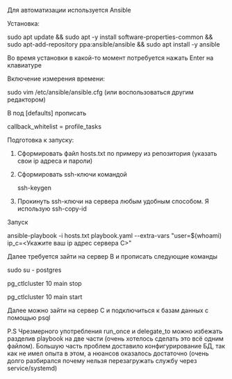 Для автоматизации используется Ansible

Установка:


sudo apt update && sudo apt -y install software-properties-common && sudo apt-add-repository ppa:ansible/ansible && sudo apt install -y ansible


Во время установки в какой-то момент потребуется нажать Enter на клавиатуре

Включение измерения времени:


 sudo vim /etc/ansible/ansible.cfg        (или воспользоваться другим редактором)
 

В под [defaults] прописать


callback_whitelist = profile_tasks


Подготовка к запуску:

1) Сформировать файл hosts.txt по примеру из репозитория (указать свои ip адреса и пароли)
2) Сформировать ssh-ключи командой 

   ssh-keygen

4) Прокинуть ssh-ключи на сервера любым удобным способом. Я использую ssh-copy-id 

Запуск

 ansible-playbook -i hosts.txt playbook.yaml --extra-vars "user=$(whoami) ip_c=<Укажите ваш ip адрес сервера С>"
 
 Далее требуется зайти на сервер В и прописать следующие команды
 
sudo su - postgres

pg_ctlcluster 10 main stop

pg_ctlcluster 10 main start


Далее можно зайти на сервер С и подключиться к базам данных с помощью psql

P.S Чрезмерного употребления run_once и delegate_to можно избежать разделив playbook на две части (очень хотелось сделать это всё одним файлом). Большую часть проблем доставило конфигурирование БД, так как не имел опыта в этом, а нюансов оказалось достаточно (очень долго разбирался почему нельзя перезагружать службу через service/systemd)

